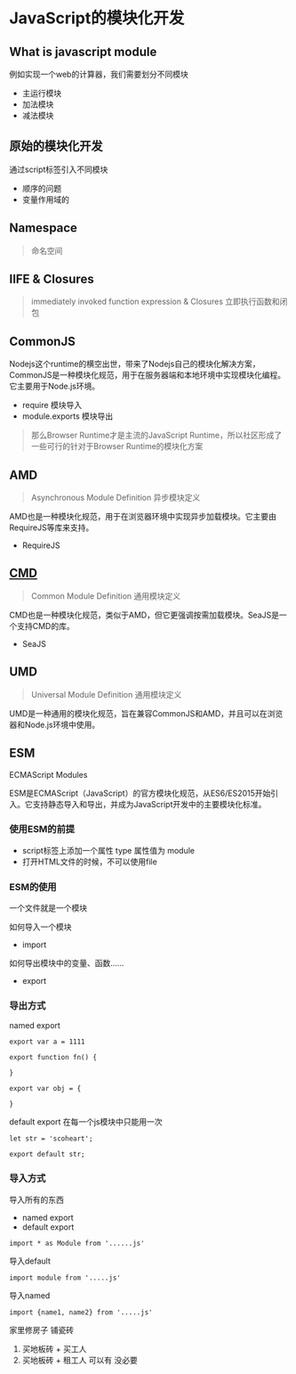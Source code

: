 # JavaScript的模块化开发

## What is javascript module
例如实现一个web的计算器，我们需要划分不同模块
- 主运行模块
- 加法模块
- 减法模块

## 原始的模块化开发
通过script标签引入不同模块
- 顺序的问题
- 变量作用域的

## Namespace
> 命名空间

## IIFE & Closures
> immediately invoked function expression & Closures 立即执行函数和闭包

## CommonJS
Nodejs这个runtime的横空出世，带来了Nodejs自己的模块化解决方案，CommonJS是一种模块化规范，用于在服务器端和本地环境中实现模块化编程。它主要用于Node.js环境。
- require 模块导入
- module.exports 模块导出

> 那么Browser Runtime才是主流的JavaScript Runtime，所以社区形成了一些可行的针对于Browser Runtime的模块化方案
## AMD
> Asynchronous Module Definition 异步模块定义

AMD也是一种模块化规范，用于在浏览器环境中实现异步加载模块。它主要由RequireJS等库来支持。
- RequireJS

## [CMD](https://github.com/cmdjs/specification/blob/master/draft/module.md)
> Common Module Definition 通用模块定义

CMD也是一种模块化规范，类似于AMD，但它更强调按需加载模块。SeaJS是一个支持CMD的库。
- SeaJS

## UMD
> Universal Module Definition 通用模块定义

UMD是一种通用的模块化规范，旨在兼容CommonJS和AMD，并且可以在浏览器和Node.js环境中使用。

## ESM
ECMAScript Modules

ESM是ECMAScript（JavaScript）的官方模块化规范，从ES6/ES2015开始引入。它支持静态导入和导出，并成为JavaScript开发中的主要模块化标准。

### 使用ESM的前提
- script标签上添加一个属性 type 属性值为 module
- 打开HTML文件的时候，不可以使用file

### ESM的使用
一个文件就是一个模块

如何导入一个模块
- import

如何导出模块中的变量、函数……
- export

### 导出方式
named export
```
export var a = 1111

export function fn() {

}

export var obj = {

}

```

default export
在每一个js模块中只能用一次
```
let str = 'scoheart';

export default str;
```

### 导入方式
导入所有的东西
- named export
- default export
```
import * as Module from '......js'
```

导入default
```
import module from '.....js'
```

导入named
```
import {name1, name2} from '.....js'
```


家里修房子 铺瓷砖

1. 买地板砖 + 买工人
2. 买地板砖 + 租工人
可以有 没必要